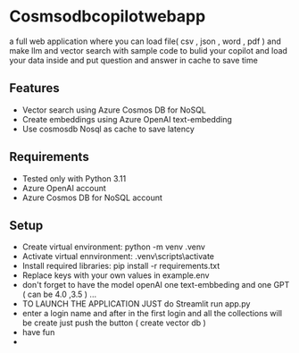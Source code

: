 # Cosmsodbcopilotwebapp
a full web application where you can load file( csv , json , word , pdf ) and make llm and vector search with sample code to bulid your copilot and load your data inside and put question and answer in cache to save time


## Features
- Vector search using Azure Cosmos DB for NoSQL
- Create embeddings using Azure OpenAI text-embedding
- Use cosmosdb Nosql as cache to save latency

## Requirements
- Tested only with Python 3.11
- Azure OpenAI account
- Azure Cosmos DB for NoSQL account

## Setup
- Create virtual environment: python -m venv .venv
- Activate virtual ennvironment: .venv\scripts\activate
- Install required libraries: pip install -r requirements.txt
- Replace keys with your own values in example.env
- don't forget to have the model openAI one text-embbeding and one GPT ( can be 4.0 ,3.5 ) ...
- TO LAUNCH THE APPLICATION JUST do Streamlit run app.py
- enter a login name and after in the first login and all the collections will be create just push the button ( create vector db  )
- have fun
- 
